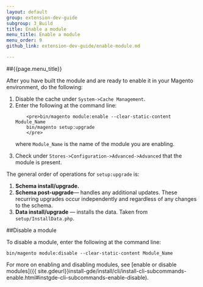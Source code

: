 ```yaml
---
layout: default
group: extension-dev-guide
subgroup: 3_Build
title: Enable a module
menu_title: Enable a module
menu_order: 9
github_link: extension-dev-guide/enable-module.md

---
```

##{{page.menu_title}}

After you have built the module and are ready to enable it in your Magento environment, do the following: 
 
<ol>
<li>Disable the cache under <code>System->Cache Management</code>.</li>
<li>Enter the following at the command line:

		<pre>bin/magento module:enable --clear-static-content Module_Name
    	bin/magento setup:upgrade
    	</pre>

where <code>Module_Name</code> is the name of the module you are enabling.

</li>

<li>Check under <code>Stores->Configuration->Advanced->Advanced</code> that the module is present.</li>
 </ol>

<div class="bs-callout bs-callout-info" id="info">
<span class="glyphicon-class">
  <p>The general order of operations for <code>setup:upgrade</code> is:</p>

<ol>
<li><strong>Schema install/upgrade.</strong></li>
	<li><strong>Schema post-upgrade</strong>&#8212; handles any additional updates. These recurring upgrades occur independently and regardless of any changes to the schema.</li>
	<li><strong>Data install/upgrade</strong> &#8212; installs the data. Taken from <code>setup/InstallData.php</code>.</li>
</ol>
</span>
</div>



##Disable a module

To disable a module, enter the following at the command line:

    bin/magento module:disable --clear-static-content Module_Name


For more on enabling and disabling modules, see [enable or disable modules]({{ site.gdeurl}}install-gde/install/cli/install-cli-subcommands-enable.html#instgde-cli-subcommands-enable-disable).